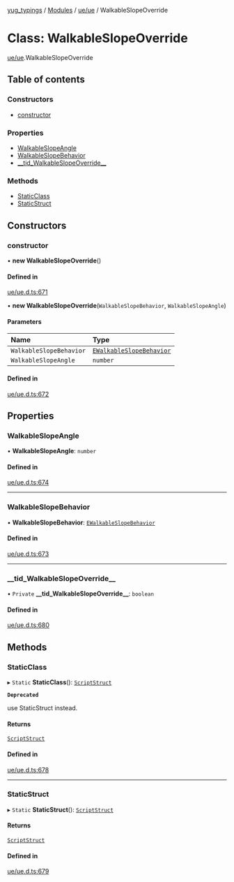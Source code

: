 [yug_typings](../README.md) / [Modules](../modules.md) / [ue/ue](../modules/ue_ue.md) / WalkableSlopeOverride

# Class: WalkableSlopeOverride

[ue/ue](../modules/ue_ue.md).WalkableSlopeOverride

## Table of contents

### Constructors

- [constructor](ue_ue.WalkableSlopeOverride.md#constructor)

### Properties

- [WalkableSlopeAngle](ue_ue.WalkableSlopeOverride.md#walkableslopeangle)
- [WalkableSlopeBehavior](ue_ue.WalkableSlopeOverride.md#walkableslopebehavior)
- [\_\_tid\_WalkableSlopeOverride\_\_](ue_ue.WalkableSlopeOverride.md#__tid_walkableslopeoverride__)

### Methods

- [StaticClass](ue_ue.WalkableSlopeOverride.md#staticclass)
- [StaticStruct](ue_ue.WalkableSlopeOverride.md#staticstruct)

## Constructors

### constructor

• **new WalkableSlopeOverride**()

#### Defined in

[ue/ue.d.ts:671](https://github.com/YugMetaverse/yug_typings/blob/b7d9b19/ue/ue.d.ts#L671)

• **new WalkableSlopeOverride**(`WalkableSlopeBehavior`, `WalkableSlopeAngle`)

#### Parameters

| Name | Type |
| :------ | :------ |
| `WalkableSlopeBehavior` | [`EWalkableSlopeBehavior`](../enums/ue_ue.EWalkableSlopeBehavior.md) |
| `WalkableSlopeAngle` | `number` |

#### Defined in

[ue/ue.d.ts:672](https://github.com/YugMetaverse/yug_typings/blob/b7d9b19/ue/ue.d.ts#L672)

## Properties

### WalkableSlopeAngle

• **WalkableSlopeAngle**: `number`

#### Defined in

[ue/ue.d.ts:674](https://github.com/YugMetaverse/yug_typings/blob/b7d9b19/ue/ue.d.ts#L674)

___

### WalkableSlopeBehavior

• **WalkableSlopeBehavior**: [`EWalkableSlopeBehavior`](../enums/ue_ue.EWalkableSlopeBehavior.md)

#### Defined in

[ue/ue.d.ts:673](https://github.com/YugMetaverse/yug_typings/blob/b7d9b19/ue/ue.d.ts#L673)

___

### \_\_tid\_WalkableSlopeOverride\_\_

• `Private` **\_\_tid\_WalkableSlopeOverride\_\_**: `boolean`

#### Defined in

[ue/ue.d.ts:680](https://github.com/YugMetaverse/yug_typings/blob/b7d9b19/ue/ue.d.ts#L680)

## Methods

### StaticClass

▸ `Static` **StaticClass**(): [`ScriptStruct`](ue_ue.ScriptStruct.md)

**`Deprecated`**

use StaticStruct instead.

#### Returns

[`ScriptStruct`](ue_ue.ScriptStruct.md)

#### Defined in

[ue/ue.d.ts:678](https://github.com/YugMetaverse/yug_typings/blob/b7d9b19/ue/ue.d.ts#L678)

___

### StaticStruct

▸ `Static` **StaticStruct**(): [`ScriptStruct`](ue_ue.ScriptStruct.md)

#### Returns

[`ScriptStruct`](ue_ue.ScriptStruct.md)

#### Defined in

[ue/ue.d.ts:679](https://github.com/YugMetaverse/yug_typings/blob/b7d9b19/ue/ue.d.ts#L679)
